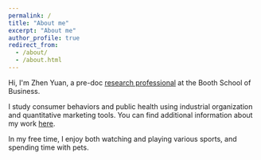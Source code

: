 ```yaml
---
permalink: /
title: "About me"
excerpt: "About me"
author_profile: true
redirect_from: 
  - /about/
  - /about.html
---
```


Hi, I'm Zhen Yuan, a pre-doc [research professional](https://www.chicagobooth.edu/faculty/research-staff/join-our-team) at the Booth School of Business.


I study consumer behaviors and public health using industrial organization and quantitative marketing tools. You can find additional information about my work [here](/research/).


In my free time, I enjoy both watching and playing various sports, and spending time with pets.